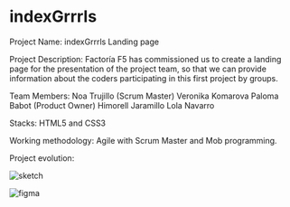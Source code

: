 # indexGrrrls

Project Name: indexGrrrls Landing page

Project Description: Factoría F5 has commissioned us to create a landing page for the presentation of the project team, so that we can provide information about the coders participating in this first project by groups.

Team Members: Noa Trujillo (Scrum Master)
              Veronika Komarova
              Paloma Babot (Product Owner)
              Himorell Jaramillo
              Lola Navarro
              


              
              
Stacks: HTML5 and CSS3

Working methodology: Agile with Scrum Master and Mob programming.

Project evolution:

![sketch](https://user-images.githubusercontent.com/116545301/198537805-d021f968-d8dc-40eb-8524-776f716f57c4.PNG)

![figma](https://user-images.githubusercontent.com/116545301/198538255-a2d3f152-3c67-4f37-8559-d72c34a8ec0d.PNG)
